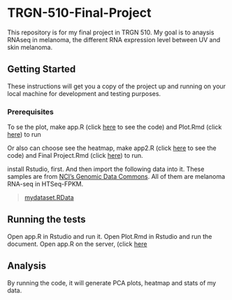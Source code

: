 # TRGN-510-Final-Project

This repository is for my final project in TRGN 510. 
My goal is to anaysis RNAseq in melanoma, the different RNA expression level between UV and skin melanoma.

## Getting Started

These instructions will get you a copy of the project up and running on your local machine for development and testing purposes. 

### Prerequisites

To se the plot, make app.R (click [here](https://github.com/YunchiLi/TRGN-510-Final-Project/blob/master/app.R) to see the code) and Plot.Rmd (click [here](https://github.com/YunchiLi/TRGN-510-Final-Project/blob/master/Plot.Rmd)) to run


Or also can choose see the heatmap, make app2.R (click [here](https://github.com/YunchiLi/TRGN-510-Final-Project/blob/master/app2.R) to see the code) and Final Project.Rmd (click [here](https://github.com/YunchiLi/TRGN-510-Final-Project/blob/master/Final%20Project.Rmd)) to run.

install Rstudio, first. And then import the following data into it. These samples are from [NCI’s Genomic Data Commons](https://portal.gdc.cancer.gov). All of them are melanoma RNA-seq in HTSeq-FPKM.

>[mydataset.RData](https://github.com/YunchiLi/TRGN-510-Final-Project/blob/master/mydataset.RData)



## Running the tests
Open app.R in Rstudio and run it.
Open Plot.Rmd in Rstudio and run the document.
Open app.R on the server, (click [here](https://http://52.14.202.125:3838/yunchili/finalproject/)

## Analysis

By running the code, it will generate PCA plots, heatmap and stats of my data.
